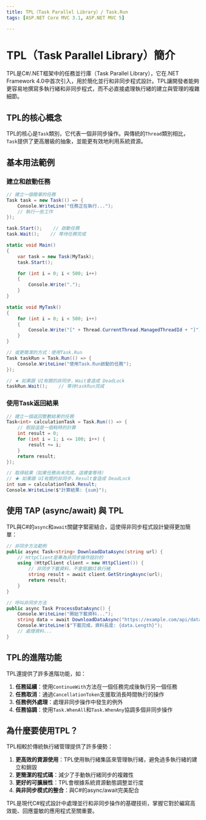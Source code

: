 ```yaml
---
title: TPL（Task Parallel Library）/ Task.Run
tags: [ASP.NET Core MVC 3.1, ASP.NET MVC 5]

---
```


# TPL（Task Parallel Library）簡介

TPL是C#/.NET框架中的任務並行庫（Task Parallel Library），它在.NET Framework 4.0中首次引入，用於簡化並行和非同步程式設計。TPL讓開發者能夠更容易地撰寫多執行緒和非同步程式，而不必直接處理執行緒的建立與管理的複雜細節。

## TPL的核心概念

TPL的核心是`Task`類別，它代表一個非同步操作。與傳統的`Thread`類別相比，`Task`提供了更高層級的抽象，並能更有效地利用系統資源。


## 基本用法範例

### 建立和啟動任務

```csharp
// 建立一個簡單的任務
Task task = new Task(() => {
    Console.WriteLine("任務正在執行...");
    // 執行一些工作
});

task.Start();    // 啟動任務
task.Wait();    // 等待任務完成
```

```csharp
static void Main()
{
    var task = new Task(MyTask);
    task.Start();

    for (int i = 0; i < 500; i++)
    {
        Console.Write(".");
    }
}

static void MyTask()
{
    for (int i = 0; i < 500; i++)
    {
        Console.Write("[" + Thread.CurrentThread.ManagedThreadId + "]");
    }
}
```

```csharp
// 或更簡潔的方式：使用Task.Run
Task taskRun = Task.Run(() => {
    Console.WriteLine("使用Task.Run啟動的任務");
});

// ★ 如果跟 UI有關的非同步，Wait會造成 DeadLock
taskRun.Wait();    // 等待taskRun完成
```

### 使用Task<TResult>返回結果

```csharp
// 建立一個返回整數結果的任務
Task<int> calculationTask = Task.Run(() => {
    // 假設這是一個耗時的計算
    int result = 0;
    for (int i = 1; i <= 100; i++) {
        result += i;
    }
    return result;
});

// 取得結果（如果任務尚未完成，這裡會等待）
// ★ 如果跟 UI有關的非同步，Result會造成 DeadLock
int sum = calculationTask.Result;
Console.WriteLine($"計算結果: {sum}");
```

## 使用 TAP (async/await) 與 TPL

TPL與C#的`async`和`await`關鍵字緊密結合，這使得非同步程式設計變得更加簡單：

```csharp
// 非同步方法範例
public async Task<string> DownloadDataAsync(string url) {
    // HttpClient是專為非同步操作設計的
    using (HttpClient client = new HttpClient()) {
        // 非同步下載資料，不會阻塞UI執行緒
        string result = await client.GetStringAsync(url);
        return result;
    }
}

// 呼叫非同步方法
public async Task ProcessDataAsync() {
    Console.WriteLine("開始下載資料...");
    string data = await DownloadDataAsync("https://example.com/api/data");
    Console.WriteLine($"下載完成，資料長度: {data.Length}");
    // 處理資料...
}
```

## TPL的進階功能

TPL還提供了許多進階功能，如：

1. **任務延續**：使用`ContinueWith`方法在一個任務完成後執行另一個任務
2. **任務取消**：通過`CancellationToken`支援取消長時間執行的操作
3. **任務例外處理**：處理非同步操作中發生的例外
4. **任務協調**：使用`Task.WhenAll`和`Task.WhenAny`協調多個非同步操作

## 為什麼要使用TPL？

TPL相較於傳統執行緒管理提供了許多優勢：

1. **更高效的資源使用**：TPL使用執行緒集區來管理執行緒，避免過多執行緒的建立和銷毀
2. **更簡潔的程式碼**：減少了手動執行緒同步的複雜性
3. **更好的可擴展性**：TPL會根據系統資源動態調整並行度
4. **與非同步模式的整合**：與C#的async/await完美配合

TPL是現代C#程式設計中處理並行和非同步操作的基礎技術，掌握它對於編寫高效能、回應靈敏的應用程式至關重要。